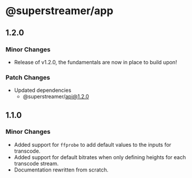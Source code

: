 # @superstreamer/app

## 1.2.0

### Minor Changes

- Release of v1.2.0, the fundamentals are now in place to build upon!

### Patch Changes

- Updated dependencies
  - @superstreamer/api@1.2.0

## 1.1.0

### Minor Changes

- Added support for `ffprobe` to add default values to the inputs for transcode.
- Added support for default bitrates when only defining heights for each transcode stream.
- Documentation rewritten from scratch.
